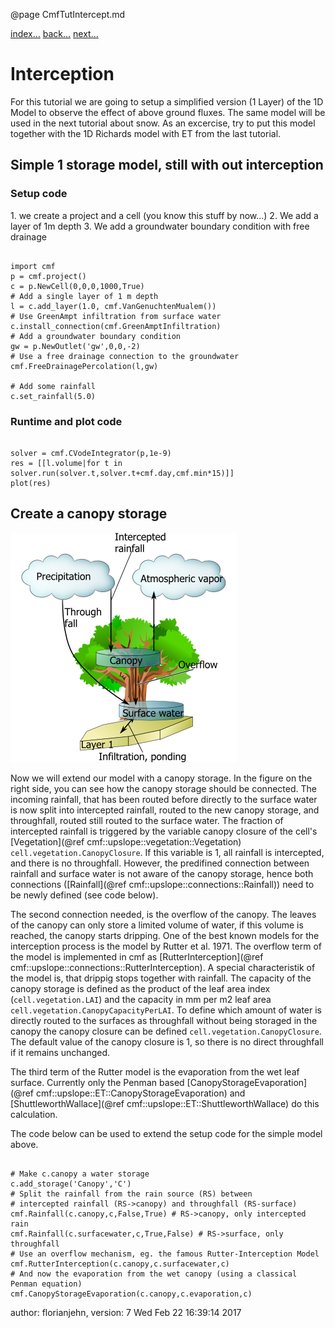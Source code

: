 @page CmfTutIntercept.md

[index...](CmfTutStart.md) [back...](CmfTutET.md)
[next...](CmfTutSnow.md)

# Interception

For this tutorial we are going to setup a simplified version (1 Layer)
of the 1D Model to observe the effect of above ground fluxes. The same
model will be used in the next tutorial about snow. As an excercise, try
to put this model together with the 1D Richards model with ET from the
last tutorial.

## Simple 1 storage model, still with out interception

### Setup code

1\. we create a project and a cell (you know this stuff by now...) 2. We
add a layer of 1m depth 3. We add a groundwater boundary condition with
free drainage

``` {.py}

import cmf
p = cmf.project()
c = p.NewCell(0,0,0,1000,True)
# Add a single layer of 1 m depth
l = c.add_layer(1.0, cmf.VanGenuchtenMualem())
# Use GreenAmpt infiltration from surface water
c.install_connection(cmf.GreenAmptInfiltration)
# Add a groundwater boundary condition
gw = p.NewOutlet('gw',0,0,-2)
# Use a free drainage connection to the groundwater
cmf.FreeDrainagePercolation(l,gw)

# Add some rainfall
c.set_rainfall(5.0)
```

### Runtime and plot code

``` {.py}

solver = cmf.CVodeIntegrator(p,1e-9)
res = [[l.volume|for t in solver.run(solver.t,solver.t+cmf.day,cmf.min*15)]]
plot(res)
```

## Create a canopy storage

![](media/canopyflow.png)

Now we will extend our model with a canopy storage. In the figure on the
right side, you can see how the canopy storage should be connected. The
incoming rainfall, that has been routed before directly to the surface
water is now split into intercepted rainfall, routed to the new canopy
storage, and throughfall, routed still routed to the surface water. The
fraction of intercepted rainfall is triggered by the variable canopy
closure of the cell's
[Vegetation](@ref cmf::upslope::vegetation::Vegetation)
`cell.vegetation.CanopyClosure`. If this variable is 1, all rainfall
is intercepted, and there is no throughfall. However, the predifined
connection between rainfall and surface water is not aware of the canopy
storage, hence both connections
([Rainfall](@ref cmf::upslope::connections::Rainfall)) need to be newly defined
(see code below).

The second connection needed, is the overflow of the canopy. The leaves
of the canopy can only store a limited volume of water, if this volume
is reached, the canopy starts dripping. One of the best known models for
the interception process is the model by Rutter et al. 1971. The
overflow term of the model is implemented in cmf as
[RutterInterception](@ref cmf::upslope::connections::RutterInterception).
A special characteristik of the model is, that drippig stops together
with rainfall. The capacity of the canopy storage is defined as the
product of the leaf area index (`cell.vegetation.LAI`) and the
capacity in mm per m2 leaf area
`cell.vegetation.CanopyCapacityPerLAI`. To define which amount of
water is directly routed to the surfaces as throughfall without being
storaged in the canopy the canopy closure can be defined
`cell.vegetation.CanopyClosure`. The default value of the canopy
closure is 1, so there is no direct throughfall if it remains unchanged.

The third term of the Rutter model is the evaporation from the wet leaf
surface. Currently only the Penman based
[CanopyStorageEvaporation](@ref cmf::upslope::ET::CanopyStorageEvaporation)
and [ShuttleworthWallace](@ref cmf::upslope::ET::ShuttleworthWallace)
do this calculation.

The code below can be used to extend the setup code for the simple model
above.

``` {.py}

# Make c.canopy a water storage
c.add_storage('Canopy','C')
# Split the rainfall from the rain source (RS) between 
# intercepted rainfall (RS->canopy) and throughfall (RS-surface)
cmf.Rainfall(c.canopy,c,False,True) # RS->canopy, only intercepted rain
cmf.Rainfall(c.surfacewater,c,True,False) # RS->surface, only throughfall
# Use an overflow mechanism, eg. the famous Rutter-Interception Model
cmf.RutterInterception(c.canopy,c.surfacewater,c) 
# And now the evaporation from the wet canopy (using a classical Penman equation)
cmf.CanopyStorageEvaporation(c.canopy,c.evaporation,c)
```

author: florianjehn, version: 7 Wed Feb 22 16:39:14 2017
